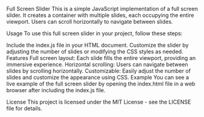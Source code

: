 Full Screen Slider
This is a simple JavaScript implementation of a full screen slider. It creates a container with multiple slides, each occupying the entire viewport. Users can scroll horizontally to navigate between slides.

Usage
To use this full screen slider in your project, follow these steps:

Include the index.js file in your HTML document.
Customize the slider by adjusting the number of slides or modifying the CSS styles as needed.
Features
Full screen layout: Each slide fills the entire viewport, providing an immersive experience.
Horizontal scrolling: Users can navigate between slides by scrolling horizontally.
Customizable: Easily adjust the number of slides and customize the appearance using CSS.
Example
You can see a live example of the full screen slider by opening the index.html file in a web browser after including the index.js file.

License
This project is licensed under the MIT License - see the LICENSE file for details.